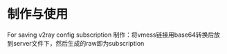# 制作与使用
For saving v2ray config subscription
制作：将vmess链接用base64转换后放到server文件下，然后生成的raw即为subscription

